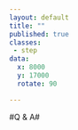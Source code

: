 ```yaml
---
layout: default
title: ""
published: true
classes:
 - step
data:
  x: 8000
  y: 17000
  rotate: 90

---
```


#Q & A#

